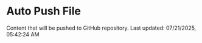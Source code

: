 # Auto Push File

Content that will be pushed to GitHub repository.
Last updated: 07/21/2025, 05:42:24 AM